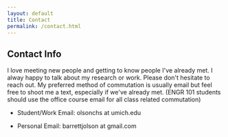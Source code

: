 ```yaml
---
layout: default
title: Contact
permalink: /contact.html
---
```


## Contact Info 
I love meeting new people and getting to know people I've already met. I alway happy to talk about my research or work. Please don't hesitate to reach out. My preferred method of commutation is usually email but feel free to shoot me a text, especially if we've already met. (ENGR 101 students should use the office course email for all class related commutation)

- Student/Work Email: olsonchs at umich.edu

- Personal Email: barrettjolson at gmail.com
